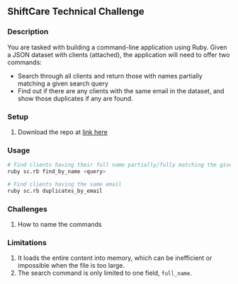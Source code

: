 ## ShiftCare Technical Challenge

### Description
You are tasked with building a command-line application using Ruby. Given a JSON dataset with clients (attached), the application will need to offer two commands:
* Search through all clients and return those with names partially matching a given search query
* Find out if there are any clients with the same email in the dataset, and show those duplicates if any are found.


### Setup
1. Download the repo at [link here]()

### Usage
```bash
# Find clients having their full name partially/fully matching the given query
ruby sc.rb find_by_name <query>

# Find clients having the same email
ruby sc.rb duplicates_by_email
```

### Challenges
1. How to name the commands

### Limitations
1. It loads the entire content into memory, which can be inefficient or impossible when the file is too large.
2. The search command is only limited to one field, `full_name`.
